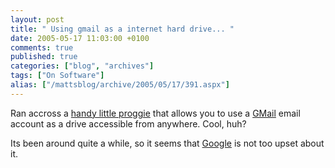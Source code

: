 ```yaml
---
layout: post
title: " Using gmail as a internet hard drive... "
date: 2005-05-17 11:03:00 +0100
comments: true
published: true
categories: ["blog", "archives"]
tags: ["On Software"]
alias: ["/mattsblog/archive/2005/05/17/391.aspx"]
---
```

<!-- more -->

<P>Ran accross a <A href="http://www.viksoe.dk/code/gmail.htm">handy little proggie</A> that allows you to use a <A href="http://www.gmail.com/">GMail</A> email account as a drive accessible from anywhere. Cool, huh?</P>
 <P>Its been around quite a while, so it seems that <A href="http://www.google.com/">Google</A> is not too upset about it.</P> 

